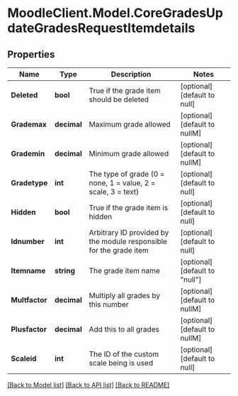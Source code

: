 # MoodleClient.Model.CoreGradesUpdateGradesRequestItemdetails

## Properties

Name | Type | Description | Notes
------------ | ------------- | ------------- | -------------
**Deleted** | **bool** | True if the grade item should be deleted | [optional] [default to null]
**Grademax** | **decimal** | Maximum grade allowed | [optional] [default to nullM]
**Grademin** | **decimal** | Minimum grade allowed | [optional] [default to nullM]
**Gradetype** | **int** | The type of grade (0 &#x3D; none, 1 &#x3D; value, 2 &#x3D; scale, 3 &#x3D; text) | [optional] [default to null]
**Hidden** | **bool** | True if the grade item is hidden | [optional] [default to null]
**Idnumber** | **int** | Arbitrary ID provided by the module responsible for the grade item | [optional] [default to null]
**Itemname** | **string** | The grade item name | [optional] [default to "null"]
**Multfactor** | **decimal** | Multiply all grades by this number | [optional] [default to nullM]
**Plusfactor** | **decimal** | Add this to all grades | [optional] [default to nullM]
**Scaleid** | **int** | The ID of the custom scale being is used | [optional] [default to null]

[[Back to Model list]](../README.md#documentation-for-models) [[Back to API list]](../README.md#documentation-for-api-endpoints) [[Back to README]](../README.md)


